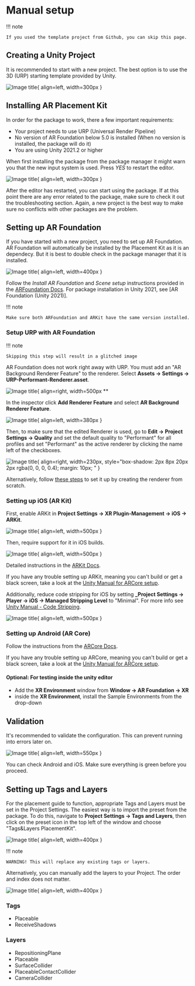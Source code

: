 # Manual setup

!!! note

    If you used the template project from Github, you can skip this page.

## Creating a Unity Project

It is recommended to start with a new project. The best option is to use the 3D (URP) starting template provided by Unity.

![Image title](images/3DCore.png){ align=left, width=300px }

## Installing AR Placement Kit
In order for the package to work, there a few important requirements:

- Your project needs to use URP (Universal Render Pipeline)
- No version of AR Foundation below 5.0 is installed (When no version is installed, the package will do it)
- You are using Unity 2021.2 or higher


When first installing the package from the package manager it might warn you that the new input system is used. Press *YES* to restart the editor.

![Image title](images/NewInputSystemPrompt.png){ align=left, width=300px }

After the editor has restarted, you can start using the package. If at this point there are any error related to the package, make sure to check it out the troubleshooting section. Again, a new project is the best way to make sure no conflicts with other packages are the problem.


## Setting up AR Foundation

If you have started with a new project, you need to set up AR Foundation. AR Foundation will automatically be installed by the Placement Kit as it is an dependecy.
But it is best to double check in the package manager that it is installed.

![Image title](images/ARFoundationPackage.png){ align=left, width=400px }

Follow the *Install AR Foundation* and *Scene setup* instructions provided in the [ARFoundation Docs](https://docs.unity3d.com/Packages/com.unity.xr.arfoundation@5.0/manual/project-setup/project-setup.html).
For package installation in Unity 2021, see [AR Foundation (Unity 2021)].

!!! note

    Make sure both ARFoundation and ARKit have the same version installed.

### Setup URP with AR Foundation

!!! note

    Skipping this step will result in a glitched image

AR Foundation does not work right away with URP.
You must add an "AR Background Renderer Feature" to the renderer.
Select **Assets -> Settings -> URP-Performant-Renderer.asset**. 

![Image title](images/RendererFile.png){ align=right, width=500px **

In the inspector click **Add Renderer Feature** and select **AR Background Renderer Feature**.

![Image title](images/RendererFeature.png){ align=left, width=380px }

Then, to make sure that the edited Renderer is used, go to **Edit -> Project Settings -> Quality** and set the default quality to "Performant" for all profiles and set "Performant" as the active renderer by clicking the name left of the checkboxes.

![Image title](images/QualitySettings.png){ align=right, width=230px, style="box-shadow: 2px 8px 20px 2px rgba(0, 0, 0, 0.4); margin: 10px; " }

Alternatively, follow [these steps](https://docs.unity3d.com/Packages/com.unity.xr.arfoundation@5.0/manual/project-setup/universal-render-pipeline.html) to set it up by creating the renderer from scratch.


### Setting up iOS (AR Kit)

First, enable ARKit in **Project Settings -> XR Plugin-Management -> iOS -> ARKit**.

![Image title](images/ARKitXRManagement.png){ align=left, width=500px }

Then, require support for it in iOS builds.

![Image title](images/ARKitSupport.png){ align=left, width=500px }

Detailed instructions in the [ARKit Docs](https://docs.unity3d.com/Packages/com.unity.xr.arkit@5.0/manual/project-configuration-arkit.html).

If you have any trouble setting up ARKit, meaning you can't build or get a black screen, take a look at the [Unity Manual for ARCore setup](https://docs.unity3d.com/Packages/com.unity.xr.arcore@5.0/manual/project-configuration-arcore.html).

Additionally, reduce code stripping for iOS by setting **_Project Settings -> Player -> iOS -> Managed Stripping Level** to "Minimal". For more info see [Unity Manual - Code Stripping](https://docs.unity3d.com/Manual/ManagedCodeStripping.html).

![Image title](images/CodeStripping.png){ align=left, width=500px }

### Setting up Android (AR Core)

Follow the instructions from the [ARCore Docs](https://docs.unity3d.com/Packages/com.unity.xr.arcore@5.0/manual/project-configuration-arcore.html).

If you have any trouble setting up ARCore, meaning you can't build or get a black screen, take a look at the [Unity Manual for ARCore setup](https://docs.unity3d.com/Packages/com.unity.xr.arcore@5.0/manual/project-configuration-arcore.html).

#### Optional: For testing inside the unity editor

- Add the **XR Environment** window from **Window -> AR Foundation -> XR**
- inside the **XR Environment**, install the Sample Environments from the drop-down

## Validation

It's recommended to validate the configuration. This can prevent running into errors later on.

![Image title](images/Validation.png){ align=left, width=550px }

You can check Android and iOS. Make sure everything is green before you proceed.

## Setting up Tags and Layers

For the placement guide to function, appropriate Tags and Layers must be set in the Project Settings. The easiest way is to import the preset from the package.
To do this, navigate to **Project Settings -> Tags and Layers**, then click on the preset icon in the top left of the window and choose "Tags&Layers PlacementKit".

![Image title](images/Tags&LayersPreset.png){ align=left, width=400px }

!!! note

    WARNING! This will replace any existing tags or layers.

Alternatively, you can manually add the layers to your Project. The order and index does not matter.

![Image title](images/Tags&Layers.png){ align=left, width=400px }

### Tags

- Placeable
- ReceiveShadows

### Layers

- RepositioningPlane
- Placeable
- SurfaceCollider
- PlaceableContactCollider
- CameraCollider
